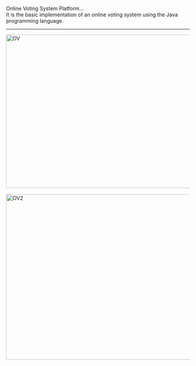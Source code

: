 Online Voting System Platform...
<br>
It is the basic implementation of an online voting system using the Java programming language.
<br>
<hr>
<img width="812" height="420" alt="OV" src="https://github.com/user-attachments/assets/e53a107a-3fb6-40ef-8720-4fd8bf925e42" />
<br>
<br>
<img width="812" height="453" alt="OV2" src="https://github.com/user-attachments/assets/74452e41-3bed-4ce5-8a91-3cb0b7334c7a" />
